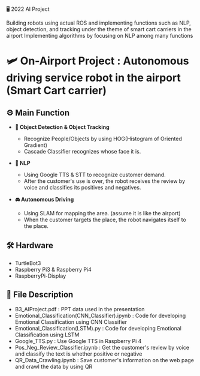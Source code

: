 🖥 2022 AI Project

Building robots using actual ROS and implementing functions such as NLP, object detection, and tracking under the theme of smart cart carriers in the airport
Implementing algorithms by focusing on NLP among many functions

# 🛩️ On-Airport Project : Autonomous driving service robot in the airport (Smart Cart carrier)

## ⚙️ Main Function 
  - **🔎 Object Detection & Object Tracking**
    - Recognize People/Objects by using HOG(Histogram of Oriented Gradient)
    - Cascade Classifier recognizes whose face it is.
    
  - **💬 NLP**
    - Using Google TTS & STT to recognize customer demand.
    - After the customer's use is over, the robot receives the review by voice and classifies its positives and negatives.
    
  - **🚘 Autonomous Driving**
    - Using SLAM for mapping the area. (assume it is like the airport)
    - When the customer targets the place, the robot navigates itself to the place.
    
## 🛠️ Hardware
  - TurtleBot3
  - Raspberry Pi3 & Raspberry Pi4
  - RaspberryPi-Display
    
## 📄 File Description 
  - B3_AIProject.pdf : PPT data used in the presentation
  - Emotional_Classification(CNN_Classifier).ipynb : Code for developing Emotional Classification using CNN Classifier
  - Emotional_Classification(LSTM).py : Code for developing Emotional Classification using LSTM
  - Google_TTS.py : Use Google TTS in Raspberry Pi 4
  - Pos_Neg_Review_Classifier.ipynb : Get the customer's review by voice and classify the text is whether positive or negative
  - QR_Data_Crawling.ipynb : Save customer's information on the web page and crawl the data by using QR
